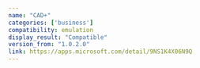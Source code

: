 ```yaml
---
name: "CAD+"
categories: ['business']
compatibility: emulation
display_result: "Compatible"
version_from: "1.0.2.0"
link: https://apps.microsoft.com/detail/9NS1K4X06N9Q
---
```

